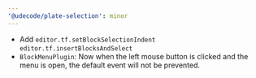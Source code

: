 ```yaml
---
'@udecode/plate-selection': minor
---
```


- Add `editor.tf.setBlockSelectionIndent` `editor.tf.insertBlocksAndSelect`
- `BlockMenuPlugin`: Now when the left mouse button is clicked and the menu is open, the default event will not be prevented.

